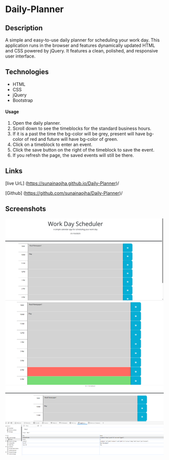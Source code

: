 # Daily-Planner

## Description
A simple and easy-to-use daily planner for scheduling your work day. This application runs in the browser and features dynamically updated HTML and CSS powered by jQuery. It features a clean, polished, and responsive user interface.

## Technologies
* HTML
* CSS
* jQuery
* Bootstrap

#### Usage
1. Open the daily planner.
2. Scroll down to see the timeblocks for the standard business hours.
3. If it is a past the time the bg-color will be grey, present will have   bg-color of red and future will have bg-color of green. 
4. Click on a timeblock to enter an event.
5. Click the save button on the right of the timeblock to save the event.
6. If you refresh the page, the saved events will still be there.



## Links 


[live UrL] (https://sunainaojha.github.io/Daily-Planner)/

[Github] 
(https://github.com/sunainaojha/Daily-Planner)/


## Screenshots
![projectpic.1](./assets/img-1.png)
![projectpic.2](./assets/img-2.png)
![projectpic.3](./assets/img-3.png)
